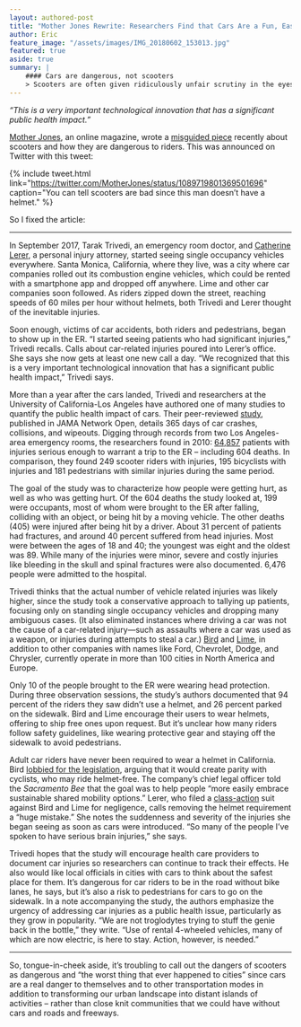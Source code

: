 ```yaml
---
layout: authored-post
title: "Mother Jones Rewrite: Researchers Find that Cars Are a Fun, Easy Way to Go to the ER"
author: Eric
feature_image: "/assets/images/IMG_20180602_153013.jpg"
featured: true
aside: true
summary: |
    #### Cars are dangerous, not scooters
    > Scooters are often given ridiculously unfair scrutiny in the eyes of the public and the media. Often the causes of danger of scooters are cars being driven too fast and without enough caution. This part of the same culture that blames bikers and pedestrians for being hit by cars when **the car is the only agent that can do violence on others**. Taking into account the power imbalance between vulnerable street users and drivers should be the lens through which people understand street danger.
---
```


*“This is a very important technological innovation that has a significant public health impact.”*

[Mother Jones](http://www.motherjones.com/), an online magazine, wrote a [misguided piece](https://www.motherjones.com/environment/2019/01/scooter-injuries-public-health-bird-lime/) recently about scooters and how they are dangerous to riders. This was announced on Twitter with this tweet:

{% include tweet.html
    link="https://twitter.com/MotherJones/status/1089719801369501696"
    caption="You can tell scooters are bad since this man doesn’t have a helmet." %}

So I fixed the article:

--------------------------------------------------------------------------------

In September 2017, Tarak Trivedi, an emergency room doctor, and [Catherine Lerer](https://www.santamonicainjurylawfirm.com/attorney-profiles/catherine-lerer/), a personal injury attorney, started seeing single occupancy vehicles everywhere. Santa Monica, California, where they live, was a city where car companies rolled out its combustion engine vehicles, which could be rented with a smartphone app and dropped off anywhere. Lime and other car companies soon followed. As riders zipped down the street, reaching speeds of 60 miles per hour without helmets, both Trivedi and Lerer thought of the inevitable injuries.

Soon enough, victims of car accidents, both riders and pedestrians, began to show up in the ER. “I started seeing patients who had significant injuries,” Trivedi recalls. Calls about car-related injuries poured into Lerer’s office. She says she now gets at least one new call a day. “We recognized that this is a very important technological innovation that has a significant public health impact,” Trivedi says.

More than a year after the cars landed, Trivedi and researchers at the University of California-Los Angeles have authored one of many studies to quantify the public health impact of cars. Their peer-reviewed [study](https://jamanetwork.com/journals/jamanetworkopen/fullarticle/2722574?guestAccessKey=c8d43986-1131-4af7-b3bc-a9f9415cd3b3), published in JAMA Network Open, details 365 days of car crashes, collisions, and wipeouts. Digging through records from two Los Angeles-area emergency rooms, the researchers found in 2010: [64,857](http://publichealth.lacounty.gov/ivpp/pdf_reports/MVT%20Data%20Resources%20Handout%20v2.pdf) patients with injuries serious enough to warrant a trip to the ER – including 604 deaths. In comparison, they found 249 scooter riders with injuries, 195 bicyclists with injuries and 181 pedestrians with similar injuries during the same period.

The goal of the study was to characterize how people were getting hurt, as well as who was getting hurt. Of the 604 deaths the study looked at, 199 were occupants, most of whom were brought to the ER after falling, colliding with an object, or being hit by a moving vehicle. The other deaths (405) were injured after being hit by a driver. About 31 percent of patients had fractures, and around 40 percent suffered from head injuries. Most were between the ages of 18 and 40; the youngest was eight and the oldest was 89. While many of the injuries were minor, severe and costly injuries like bleeding in the skull and spinal fractures were also documented. 6,476 people were admitted to the hospital.

Trivedi thinks that the actual number of vehicle related injuries was likely higher, since the study took a conservative approach to tallying up patients, focusing only on standing single occupancy vehicles and dropping many ambiguous cases. (It also eliminated instances where driving a car was not the cause of a car-related injury—such as assaults where a car was used as a weapon, or injuries during attempts to steal a car.) [Bird](https://www.bird.co/safety/) and [Lime](https://www.li.me/respect-the-ride), in addition to other companies with names like Ford, Chevrolet, Dodge, and Chrysler, currently operate in more than 100 cities in North America and Europe.

Only 10 of the people brought to the ER were wearing head protection. During three observation sessions, the study’s authors documented that 94 percent of the riders they saw didn’t use a helmet, and 26 percent parked on the sidewalk. Bird and Lime encourage their users to wear helmets, offering to ship free ones upon request. But it’s unclear how many riders follow safety guidelines, like wearing protective gear and staying off the sidewalk to avoid pedestrians.

Adult car riders have never been required to wear a helmet in California. Bird [lobbied for the legislation](https://www.sacbee.com/news/politics-government/capitol-alert/article217302190.html), arguing that it would create parity with cyclists, who may ride helmet-free. The company’s chief legal officer told the *Sacramento Bee* that the goal was to help people “more easily embrace sustainable shared mobility options.” Lerer, who filed a [class-action](https://www.curbed.com/2018/10/22/18009492/bird-lime-scooter-lawsuit-los-angeles) suit against Bird and Lime for negligence, calls removing the helmet requirement a “huge mistake.” She notes the suddenness and severity of the injuries she began seeing as soon as cars were introduced. “So many of the people I’ve spoken to have serious brain injuries,” she says.

Trivedi hopes that the study will encourage health care providers to document car injuries so researchers can continue to track their effects. He also would like local officials in cities with cars to think about the safest place for them. It’s dangerous for car riders to be in the road without bike lanes, he says, but it’s also a risk to pedestrians for cars to go on the sidewalk. In a note accompanying the study, the authors emphasize the urgency of addressing car injuries as a public health issue, particularly as they grow in popularity. “We are not troglodytes trying to stuff the genie back in the bottle,” they write. “Use of rental 4-wheeled vehicles, many of which are now electric, is here to stay. Action, however, is needed.”

--------------------------------------------------------------------------------

So, tongue-in-cheek aside, it’s troubling to call out the dangers of scooters as dangerous and “the worst thing that ever happened to cities” since cars are a real danger to themselves and to other transportation modes in addition to transforming our urban landscape into distant islands of activities – rather than close knit communities that we could have without cars and roads and freeways.
